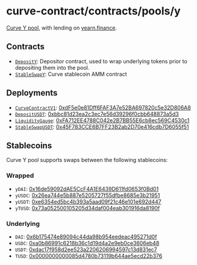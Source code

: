# curve-contract/contracts/pools/y

[Curve Y pool](https://www.curve.fi/y), with lending on [yearn.finance](https://yearn.finance/).

## Contracts

* [`DepositY`](DepositY.vy): Depositor contract, used to wrap underlying tokens prior to depositing them into the pool.
* [`StableSwapY`](StableSwapY.vy): Curve stablecoin AMM contract

## Deployments

* [`CurveContractV1`](../../tokens/CurveTokenV1.vy): [0xdF5e0e81Dff6FAF3A7e52BA697820c5e32D806A8](https://etherscan.io/address/0xdF5e0e81Dff6FAF3A7e52BA697820c5e32D806A8)
* [`DepositUSDT`](DepositUSDT.vy): [0xbbc81d23ea2c3ec7e56d39296f0cbb648873a5d3](https://etherscan.io/address/0xbbc81d23ea2c3ec7e56d39296f0cbb648873a5d3)
* [`LiquidityGauge`](../../gauges/LiquidityGauge.vy): [0xFA712EE4788C042e2B7BB55E6cb8ec569C4530c1](https://etherscan.io/address/0xfa712ee4788c042e2b7bb55e6cb8ec569c4530c1)
* [`StableSwapUSDT`](StableSwapUSDT.vy): [0x45F783CCE6B7FF23B2ab2D70e416cdb7D6055f51](https://etherscan.io/address/0x45F783CCE6B7FF23B2ab2D70e416cdb7D6055f51)

## Stablecoins

Curve Y pool supports swaps between the following stablecoins:

### Wrapped

* `yDAI`: [0x16de59092dAE5CcF4A1E6439D611fd0653f0Bd01](https://etherscan.io/address/0x16de59092dAE5CcF4A1E6439D611fd0653f0Bd01)
* `yUSDC`: [0x26ea744e5b887e5205727f55dfbe8685e3b21951](https://etherscan.io/address/0x26ea744e5b887e5205727f55dfbe8685e3b21951)
* `yUSDT`: [0xe6354ed5bc4b393a5aad09f21c46e101e692d447](https://etherscan.io/address/0xe6354ed5bc4b393a5aad09f21c46e101e692d447)
* `yTUSD`: [0x73a052500105205d34daf004eab301916da8190f](https://etherscan.io/address/0x73a052500105205d34daf004eab301916da8190f)

### Underlying

* `DAI`: [0x6b175474e89094c44da98b954eedeac495271d0f](https://etherscan.io/token/0x6b175474e89094c44da98b954eedeac495271d0f)
* `USDC`: [0xa0b86991c6218b36c1d19d4a2e9eb0ce3606eb48](https://etherscan.io/token/0xa0b86991c6218b36c1d19d4a2e9eb0ce3606eb48)
* `USDT`: [0xdac17f958d2ee523a2206206994597c13d831ec7](https://etherscan.io/address/0xdac17f958d2ee523a2206206994597c13d831ec7)
* `TUSD`: [0x0000000000085d4780b73119b644ae5ecd22b376](https://etherscan.io/address/0x0000000000085d4780b73119b644ae5ecd22b376)
